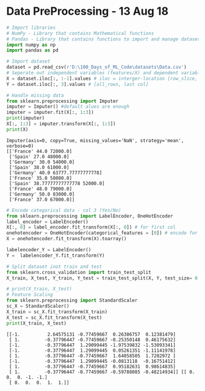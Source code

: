 
# Data PreProcessing - 13 Aug 18


```python
# Import libraries
# NumPy - Library that contains Mathematical functions
# Pandas - Library that contains functions to import and manage datasets
import numpy as np
import pandas as pd
```


```python
# Import dataset
dataset = pd.read_csv(r'D:\100_Days_of_ML_Code\datasets\Data.csv')
# Seperate out independent variables (features/X) and dependent variables (target/Y)
X = dataset.iloc[:, :-1].values # iloc = interger-location [row_slice, column_slice] => [all rows, all cols except the last one]
Y = dataset.iloc[:, 3].values # [all_rows, last col]
```


```python
# Handle missing data
from sklearn.preprocessing import Imputer
imputer = Imputer() #default alues are enough
imputer = imputer.fit(X[:, 1:3])
print(imputer)
X[:, 1:3] = imputer.transform(X[:, 1:3])
print(X)
```

    Imputer(axis=0, copy=True, missing_values='NaN', strategy='mean', verbose=0)
    [['France' 44.0 72000.0]
     ['Spain' 27.0 48000.0]
     ['Germany' 30.0 54000.0]
     ['Spain' 38.0 61000.0]
     ['Germany' 40.0 63777.77777777778]
     ['France' 35.0 58000.0]
     ['Spain' 38.77777777777778 52000.0]
     ['France' 48.0 79000.0]
     ['Germany' 50.0 83000.0]
     ['France' 37.0 67000.0]]
    


```python
# Encode categorical data - col 3 (Yes/No)
from sklearn.preprocessing import LabelEncoder, OneHotEncoder
label_encoder = LabelEncoder()
X[:, 0] = label_encoder.fit_transform(X[:, 0]) # for first col
onehotencoder = OneHotEncoder(categorical_features = [0]) # encode for first col
X = onehotencoder.fit_transform(X).toarray()

labelencoder_Y = LabelEncoder()
Y =  labelencoder_Y.fit_transform(Y)
```


```python
# Split dataset inot train and test
from sklearn.cross_validation import train_test_split
X_train, X_test, Y_train, Y_test = train_test_split(X, Y, test_size= 0.2, random_state = 0)
```


```python
# print(X_train, X_test)
# Feature Scaling
from sklearn.preprocessing import StandardScaler
sc_X = StandardScaler()
X_train = sc_X.fit_transform(X_train)
X_test = sc_X.fit_transform(X_test)
print(X_train, X_test)
```

    [[-1.          2.64575131 -0.77459667  0.26306757  0.12381479]
     [ 1.         -0.37796447 -0.77459667 -0.25350148  0.46175632]
     [-1.         -0.37796447  1.29099445 -1.97539832 -1.53093341]
     [-1.         -0.37796447  1.29099445  0.05261351 -1.11141978]
     [ 1.         -0.37796447 -0.77459667  1.64058505  1.7202972 ]
     [-1.         -0.37796447  1.29099445 -0.0813118  -0.16751412]
     [ 1.         -0.37796447 -0.77459667  0.95182631  0.98614835]
     [ 1.         -0.37796447 -0.77459667 -0.59788085 -0.48214934]] [[ 0.  0.  0. -1. -1.]
     [ 0.  0.  0.  1.  1.]]
    
